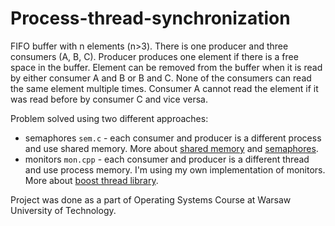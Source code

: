 # Process-thread-synchronization

FIFO buffer with n elements (n>3). There is one producer and three consumers (A, B, C). 
Producer produces one element if there is a free space in the buffer. 
Element can be removed from the buffer when it is read by either consumer A and B or B and C. 
None of the consumers can read the same element multiple times. 
Consumer A cannot read the element if it was read before by consumer C and vice versa. 

Problem solved using two different approaches: 
* semaphores `sem.c` - each consumer and producer is a different process and use shared memory. More about [shared memory](http://man7.org/linux/man-pages/man2/mmap.2.html) and [semaphores](http://pubs.opengroup.org/onlinepubs/7908799/xsh/semaphore.h.html). 
* monitors `mon.cpp` - each consumer and producer is a different thread and use process memory. I'm using my own implementation of monitors. More about [boost thread library](http://www.boost.org/doc/libs/1_64_0/doc/html/thread.html).

Project was done as a part of Operating Systems Course at Warsaw University of Technology.
